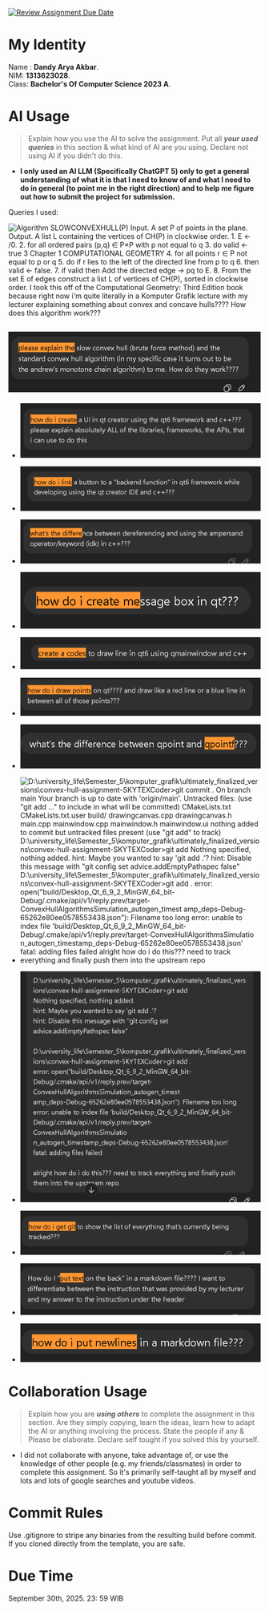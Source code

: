 [![Review Assignment Due Date](https://classroom.github.com/assets/deadline-readme-button-22041afd0340ce965d47ae6ef1cefeee28c7c493a6346c4f15d667ab976d596c.svg)](https://classroom.github.com/a/T_SwjO2j)
# My Identity
Name : **Dandy Arya Akbar**.<br>
NIM: **1313623028**.<br>
Class: **Bachelor's Of Computer Science 2023 A**.<br>

# AI Usage
> Explain how you use the AI to solve the assignment. Put all ***your used queries*** in this section & what kind of AI are you using. Declare not using AI if you didn't do this.  
- **I only used an AI LLM (Specifically **ChatGPT 5**) only to get a general understanding of what it is that I need to know of and what I need to do in general (to point me in the right direction) and to help me figure out how to submit the project for submission.**

Queries I used:

![**Algorithm SLOWCONVEXHULL(P) Input. A set P of points in the plane. Output. A list L containing the vertices of CH(P) in clockwise order. 1. E ← /0. 2. for all ordered pairs (p,q) ∈ P×P with p not equal to q 3. do valid ← true 3 Chapter 1 COMPUTATIONAL GEOMETRY 4. for all points r ∈ P not equal to p or q 5. do if r lies to the left of the directed line from p to q 6. then valid ← false. 7. if valid then Add the directed edge → pq to E. 8. From the set E of edges construct a list L of vertices of CH(P), sorted in clockwise order. I took this off of the Computational Geometry: Third Edition book because right now i'm quite literally in a Komputer Grafik lecture with my lecturer explaining something about convex and concave hulls???? How does this algorithm work???**](image.png)

![**please explain the slow convex hull (brute force method) and the standard convex hull algorithm (in my specific case it turns out to be the andrew's monotone chain algorithm) to me. How do they work????**](image-1.png)
- 

- ![**how do i create a UI in qt creator using the qt6 framework and c++??? please explain absolutely ALL of the libraries, frameworks, the APIs, that i can use to do this**](image-2.png)

- ![**how do i link a button to a "backend function" in qt6 framework while developing using the qt creator IDE and c++???**](image-3.png)

- ![**what's the difference between dereferencing and using the ampersand operator/keyword (idk) in c++???**](image-4.png)

- ![**how do i create message box in qt???**](image-8.png)

- ![**create a codes to draw line in qt6 using qmainwindow and c++**](image-5.png)

- ![**how do i draw points on qt???? and draw like a red line or a blue line in between all of those points???**](image-6.png)

- ![**what's the difference between qpoint and qpointf???**](image-7.png)

- ![**D:\university_life\Semester_5\komputer_grafik\ultimately_finalized_versions\convex-hull-assignment-SKYTEXCoder>git commit . On branch main Your branch is up to date with 'origin/main'. Untracked files: (use "git add <file>..." to include in what will be committed) CMakeLists.txt CMakeLists.txt.user build/ drawingcanvas.cpp drawingcanvas.h main.cpp mainwindow.cpp mainwindow.h mainwindow.ui nothing added to commit but untracked files present (use "git add" to track) D:\university_life\Semester_5\komputer_grafik\ultimately_finalized_versions\convex-hull-assignment-SKYTEXCoder>git add Nothing specified, nothing added. hint: Maybe you wanted to say 'git add .'? hint: Disable this message with "git config set advice.addEmptyPathspec false" D:\university_life\Semester_5\komputer_grafik\ultimately_finalized_versions\convex-hull-assignment-SKYTEXCoder>git add . error: open("build/Desktop_Qt_6_9_2_MinGW_64_bit-Debug/.cmake/api/v1/reply.prev/target-ConvexHullAlgorithmsSimulation_autogen_timest amp_deps-Debug-65262e80ee0578553438.json"): Filename too long error: unable to index file 'build/Desktop_Qt_6_9_2_MinGW_64_bit-Debug/.cmake/api/v1/reply.prev/target-ConvexHullAlgorithmsSimulatio n_autogen_timestamp_deps-Debug-65262e80ee0578553438.json' fatal: adding files failed alright how do i do this??? need to track everything and finally push them into the upstream repo**](image-9.png)

- ![continuation of the above image](image-13.png)

- ![**how do i get git to show the list of everything that's currently being tracked???**](image-10.png)

- ![**How do I "put text on the back" in a markdown file???? I want to differentiate between the instruction that was provided by my lecturer and my answer to the instruction under the header**](image-11.png)

- ![**how do i put newlines in a markdown file???**](image-12.png)


# Collaboration Usage
> Explain how you are ***using others*** to complete the assignment in this section. Are they simply copying, learn the ideas, learn how to adapt the AI or anything involving the process. State the people if any & Please be elaborate. Declare self tought if you solved this by yourself. 
- I did not collaborate with anyone, take advantage of, or use the knowledge of other people (e.g. my friends/classmates) in order to complete this assignment. So it's primarily self-taught all by myself and lots and lots of google searches and youtube videos.

# Commit Rules
Use .gitignore to stripe any binaries from the resulting build before commit.  If you cloned directly from the template, you are safe. 

# Due Time
September 30th, 2025. 23: 59 WIB
